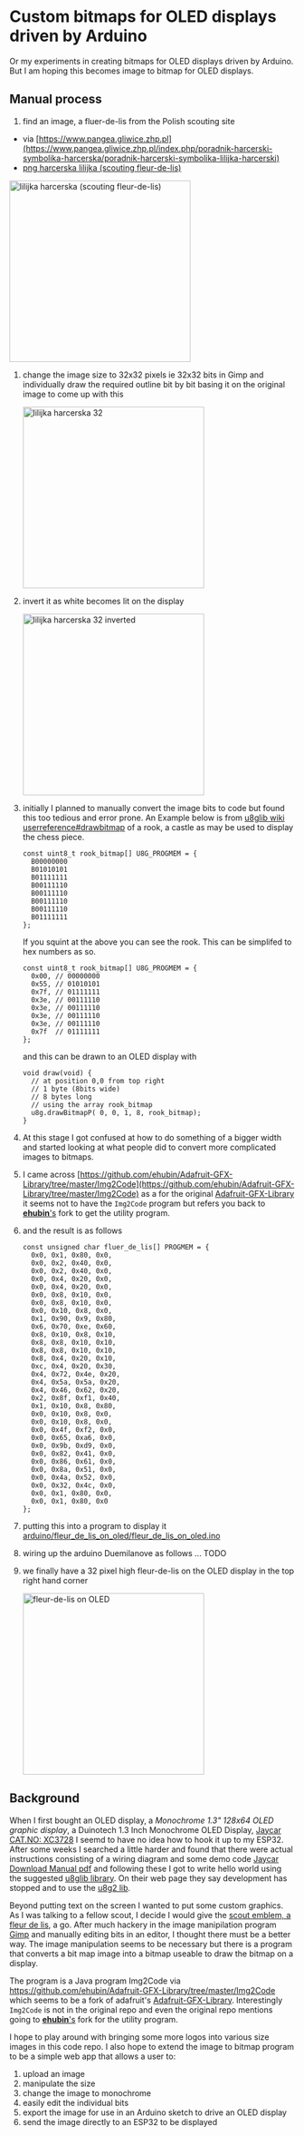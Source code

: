 # Custom bitmaps for OLED displays driven by Arduino

Or my experiments in creating bitmaps for OLED displays driven by Arduino. But
I am hoping this becomes image to bitmap for OLED displays.

## Manual process

1. find an image, a fluer-de-lis from the Polish scouting site
  - via [https://www.pangea.gliwice.zhp.pl](https://www.pangea.gliwice.zhp.pl/index.php/poradnik-harcerski-symbolika-harcerska/poradnik-harcerski-symbolika-lilijka-harcerski)
  - [png harcerska lilijka (scouting fleur-de-lis)](https://www.pangea.gliwice.zhp.pl/images/5-Podstrony/4-StrefaHarcerza/6-Poradnik/2-Symbolika/PoradnikHarcerski-Symbolika-LilijkaHarcerska-1.png)

   <img src="images/lilijka_harcerska.png" width="320px" title="lilijka harcerska (scouting fleur-de-lis)" />

1. change the image size to 32x32 pixels ie 32x32 bits in Gimp and individually
   draw the required outline bit by bit basing it on the original image to come
   up with this

   <img src="images/lilijka_harcerska_32.png" width="320px" title="lilijka harcerska 32" />

1. invert it as white becomes lit on the display

   <img src="images/lilijka_harcerska_32_inverted.png" width="320px" title="lilijka harcerska 32 inverted" />

1. initially I planned to manually convert the image bits to code but found
   this too tedious and error prone. An Example below is from [u8glib wiki
   userreference#drawbitmap](https://github.com/olikraus/u8glib/wiki/userreference#drawbitmap)
   of a rook, a castle as may be used to display the chess piece.

   ```
   const uint8_t rook_bitmap[] U8G_PROGMEM = {
     B00000000 
     B01010101
     B01111111
     B00111110
     B00111110 
     B00111110
     B00111110 
     B01111111
   };
   ```

   If you squint at the above you can see the rook. This can be simplifed to
   hex numbers as so.

   ```
   const uint8_t rook_bitmap[] U8G_PROGMEM = {
     0x00, // 00000000 
     0x55, // 01010101
     0x7f, // 01111111
     0x3e, // 00111110
     0x3e, // 00111110 
     0x3e, // 00111110
     0x3e, // 00111110 
     0x7f  // 01111111
   };
   ```

   and this can be drawn to an OLED display with 

   ```
   void draw(void) {
     // at position 0,0 from top right
     // 1 byte (8bits wide)
     // 8 bytes long
     // using the array rook_bitmap
     u8g.drawBitmapP( 0, 0, 1, 8, rook_bitmap);
   }
   ```

1. At this stage I got confused at how to do something of a bigger width and
   started looking at what people did to convert more complicated images to
   bitmaps.
1. I came across
   [https://github.com/ehubin/Adafruit-GFX-Library/tree/master/Img2Code](https://github.com/ehubin/Adafruit-GFX-Library/tree/master/Img2Code)
   as a for the original
   [Adafruit-GFX-Library](https://github.com/adafruit/Adafruit-GFX-Library)
   it seems not to have the `Img2Code` program but refers you back to 
   [**ehubin**'s](https://github.com/ehubin) fork to get the utility program.
1. and the result is as follows

   ```
   const unsigned char fluer_de_lis[] PROGMEM = {
     0x0, 0x1, 0x80, 0x0,
     0x0, 0x2, 0x40, 0x0,
     0x0, 0x2, 0x40, 0x0,
     0x0, 0x4, 0x20, 0x0,
     0x0, 0x4, 0x20, 0x0,
     0x0, 0x8, 0x10, 0x0,
     0x0, 0x8, 0x10, 0x0,
     0x0, 0x10, 0x8, 0x0,
     0x1, 0x90, 0x9, 0x80,
     0x6, 0x70, 0xe, 0x60,
     0x8, 0x10, 0x8, 0x10,
     0x8, 0x8, 0x10, 0x10,
     0x8, 0x8, 0x10, 0x10,
     0x8, 0x4, 0x20, 0x10,
     0xc, 0x4, 0x20, 0x30,
     0x4, 0x72, 0x4e, 0x20,
     0x4, 0x5a, 0x5a, 0x20,
     0x4, 0x46, 0x62, 0x20,
     0x2, 0x8f, 0xf1, 0x40,
     0x1, 0x10, 0x8, 0x80,
     0x0, 0x10, 0x8, 0x0,
     0x0, 0x10, 0x8, 0x0,
     0x0, 0x4f, 0xf2, 0x0,
     0x0, 0x65, 0xa6, 0x0,
     0x0, 0x9b, 0xd9, 0x0,
     0x0, 0x82, 0x41, 0x0,
     0x0, 0x86, 0x61, 0x0,
     0x0, 0x8a, 0x51, 0x0,
     0x0, 0x4a, 0x52, 0x0,
     0x0, 0x32, 0x4c, 0x0,
     0x0, 0x1, 0x80, 0x0,
     0x0, 0x1, 0x80, 0x0
   };
   ```

1. putting this into a program to display it
   [arduino/fleur_de_lis_on_oled/fleur_de_lis_on_oled.ino](arduino/fleur_de_lis_on_oled/fleur_de_lis_on_oled.ino)
1. wiring up the arduino Duemilanove as follows
   ... TODO

1. we finally have a 32 pixel high fleur-de-lis on the OLED display in the top
   right hand corner

   <img src="images/fleur-de-lis_on_oled.jpg" width="320px" title="fleur-de-lis on OLED" />

## Background

When I first bought an OLED display, a _Monochrome 1.3" 128x64 OLED graphic
display_, a Duinotech 1.3 Inch Monochrome OLED Display, [Jaycar CAT.NO:
XC3728](https://www.jaycar.com.au/duinotech-1-3-inch-monochrome-oled-display/p/XC3728)
I seemd to have no idea how to hook it up to my ESP32. After some weeks I
searched a little harder and found that there were actual instructions
consisting of a wiring diagram and some demo code [Jaycar Download Manual
pdf](https://www.jaycar.com.au/medias/sys_master/images/images/9451590287390/XC3728-manualMain.pdf)
and following these I got to write hello world using the suggested [u8glib
library](https://github.com/olikraus/u8glib). On their web page they say
development has stopped and to use the [u8g2
lib](https://github.com/olikraus/u8g2/wiki).

Beyond putting text on the screen I wanted to put some custom graphics. As I
was talking to a fellow scout, I decide I would give the [scout emblem, a fleur de
lis](https://en.wikipedia.org/wiki/Fleur-de-lis_in_Scouting), a go. After much
hackery in the image manipilation program [Gimp](https://www.gimp.org/) and
manually editing bits in an editor, I thought there must be a better way. The
image manipulation seems to be necessary but there is a program that converts a
bit map image into a bitmap useable to draw the bitmap on a display.

The program is a Java program Img2Code via
https://github.com/ehubin/Adafruit-GFX-Library/tree/master/Img2Code which seems
to be a fork of adafruit's
[Adafruit-GFX-Library](https://github.com/adafruit/Adafruit-GFX-Library).
Interestingly `Img2Code` is not in the original repo and even the original repo
mentions going to [**ehubin**'s](https://github.com/ehubin) fork for the
utility program.

I hope to play around with bringing some more logos into various size images in
this code repo. I also hope to extend the image to bitmap program to be a
simple web app that allows a user to:

1. upload an image
1. manipulate the size
1. change the image to monochrome
1. easily edit the individual bits
1. export the image for use in an Arduino sketch to drive an OLED display
1. send the image directly to an ESP32 to be displayed


